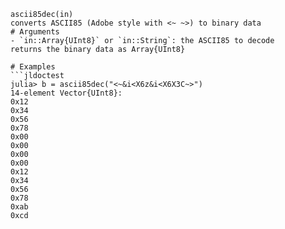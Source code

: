 ````
ascii85dec(in)
converts ASCII85 (Adobe style with <~ ~>) to binary data 
# Arguments
- `in::Array{UInt8}` or `in::String`: the ASCII85 to decode
returns the binary data as Array{UInt8}

# Examples
```jldoctest
julia> b = ascii85dec("<~&i<X6z&i<X6X3C~>")
14-element Vector{UInt8}:
0x12
0x34
0x56
0x78
0x00
0x00
0x00
0x00
0x12
0x34
0x56
0x78
0xab
0xcd
````
